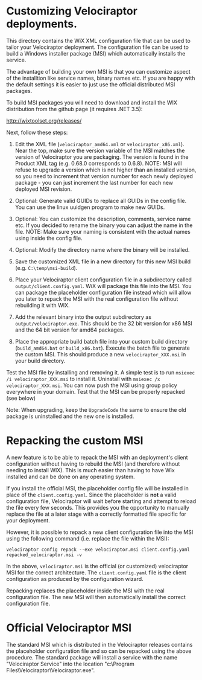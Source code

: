# Customizing Velociraptor deployments.

This directory contains the WiX XML configuration file that can be
used to tailor your Velociraptor deployment. The configuration file
can be used to build a Windows installer package (MSI) which
automatically installs the service.

The advantage of building your own MSI is that you can customize
aspect of the installtion like service names, binary names etc. If you
are happy with the default settings it is easier to just use the
official distributed MSI packages.

To build MSI packages you will need to download and install the WIX
distribution from the github page (it requires .NET 3.5):

http://wixtoolset.org/releases/

Next, follow these steps:

1. Edit the XML file (`velociraptor_amd64.xml` or
   `velociraptor_x86.xml`). Near the top, make sure the version
   variable of the MSI matches the version of Velociraptor you are
   packaging. The version is found in the Product XML tag (e.g. 0.68.0
   corresponds to 0.6.8). NOTE: MSI will refuse to upgrade a version
   which is not higher than an installed version, so you need to
   increment that version number for each newly deployed package - you
   can just increment the last number for each new deployed MSI
   revision.

2. Optional: Generate valid GUIDs to replace all GUIDs in the config
   file. You can use the linux uuidgen program to make new GUIDs.

3. Optional: You can customize the description, comments, service name
   etc. If you decided to rename the binary you can adjust the name in
   the file. NOTE: Make sure your naming is consistent with the actual
   names using inside the config file.

4. Optional: Modify the directory name where the binary will be
   installed.

5. Save the customized XML file in a new directory for this new MSI
   build (e.g. `C:\temp\msi-build`).

6. Place your Velociraptor client configuration file in a subdirectory
   called `output/client.config.yaml`. WiX will package this file into
   the MSI. You can package the placeholder configuration file instead
   which will allow you later to repack the MSI with the real
   configuration file without rebuilding it with WIX.

7. Add the relevant binary into the output subdirectory as
   `output/velociraptor.exe`. This should be the 32 bit version for
   x86 MSI and the 64 bit version for amd64 packages.

8. Place the appropriate build batch file into your custom build
   directory (`build_amd64.bat` or `build_x86.bat`). Execute the batch
   file to generate the custom MSI. This should produce a new
   `velociraptor_XXX.msi` in your build directory.

Test the MSI file by installing and removing it. A simple test is to
run `msiexec /i velociraptor_XXX.msi` to install it.  Uninstall with
`msiexec /x velociraptor_XXX.msi`.  You can now push the MSI using
group policy everywhere in your domain. Test that the MSI can be
properly repacked (see below)

Note: When upgrading, keep the `UpgradeCode` the same to ensure the
old package is uninstalled and the new one is installed.

# Repacking the custom MSI

A new feature is to be able to repack the MSI with an deployment's
client configuration without having to rebuild the MSI (and therefore
without needing to install WIX). This is much easier than having to
have Wix installed and can be done on any operating system.

If you install the official MSI, the placeholder config file will be
installed in place of the `client.config.yaml`. Since the placeholder
is **not** a valid configuration file, Velociraptor will wait before
starting and attempt to reload the file every few seconds. This
provides you the opportunity to manually replace the file at a later
stage with a correctly formatted file specific for your deployment.

However, it is possible to repack a new client configuration file into
the MSI using the following command (i.e. replace the file within the
MSI):

```
velociraptor config repack --exe velociraptor.msi client.config.yaml repacked_velociraptor.msi -v
```

In the above, `velociraptor.msi` is the official (or customized)
velociraptor MSI for the correct architecture. The
`client.config.yaml` file is the client configuration as produced by
the configuration wizard.

Repacking replaces the placeholder inside the MSI with the real
configuration file. The new MSI will then automatically install the
correct configuration file.

# Official Velociraptor MSI

The standard MSI which is distributed in the Velociraptor releases
contains the placeholder configuration file and so can be repacked
using the above procedure. The standard package will install a service
with the name "Velociraptor Service" into the location "c:\Program
Files\Velociraptor\Velociraptor.exe".
